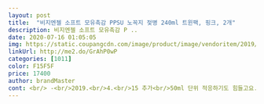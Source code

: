 ```yaml
---
layout: post 
title:  "비지엔젤 소프트 모유촉감 PPSU 노꼭지 젖병 240ml 트윈팩, 핑크, 2개" 
description: 비지엔젤 소프트 모유촉감 P ..
date: 2020-07-16 01:05:05 
img: https://static.coupangcdn.com/image/product/image/vendoritem/2019/05/10/4397217142/aa5c274a-2235-4f50-87a6-f3a97014a2ed.jpg 
linkUrl: http://me2.do/GrAhP0wP 
categories: [1011] 
color: F15F5F 
price: 17400 
author: brandMaster 
cont: <br/> -<br/>2019.<br/>4.<br/>15 추가<br/>50ml 단위 적응하기도 힘들고요.<br/>.<br/> 분유는 40ml단위인데... <br/><br/>그런데 한번쓰고 소독하다보니 스크레치가잇더라구요<br/>근데 다른 젖병은 다들 어떻게 써 오셨던건지 너무 궁금해요.<br/> 눈금선말입니다  기존에 쓰던 젖병의 눈금선은 분유 한스푼 용량에 맞추어 40ml 80ml 120ml 160ml 200ml 이었거든요.<br/> 아무리 급해도 눈금이 눈에 잘 띄게 표시가 되어있으니 물 맞추기가 매우 편리했죠.<br/> 다른 젖병도 그런줄 알았어요.<br/> 블로그 보면 엄마들이 분유 타는 순서와 정확한 계량에 매우 신중을 기하더라고요.<br/> 그에 반해 눈금이 50ml 단위이면 80ml 타거나 120ml 탈 때 어찌하는지.<br/>.<br/> 100ml가 크게 표시되어있으니 눈길이 먼저 가는건 자연스럽잖아요.<br/> 그 후 두칸 아래나 위로 봐서 물 수위를 맞추게 된다는건데... <br/> 처음부터 그렇게 하시던 분들이라 이점은 불편하지 않나봐요? 이 부분을 지적하는 사람을 아직 한명밖에 못봤어요.<br/>.<br/><br/>길이가 비슷비슷해서 급할땐 보기 헷갈려요!!!<br/>눈금선이 아쉬워요... <br/>... <br/>... <br/><br/>다 좋아요^^<br/>더블 젖꼭지와 호환이 된다는 점<br/>더블꺼도 스크레치가잇지만 밖에나잇는거고<br/>더블하트보다 일단 조금 큰사이즈였어요 뚜껑에 보시다시피 네임스티커 붙였는데 더블하트 쓸때는 스티커가 커서 조금 오려서 붙였는데 비즈앤젤 젖병은 바로 붙일 수 있었어요 그게 더블하트보다 조금 크다는 거겠죠^^ 저는 손이 작아서 잘 떨어뜨리는 편인데 비즈앤젤은 조금크고 그립감이 좋아서 잡을때 편한 느낌이었습니다<br/>뚜껑의 평평한 부분이 편리하다는 점<br/>뚜껑이 대각선으로 평평한게 뭔가 했더니 분유탈 때 젖병 뚜껑을 바닥에 놓으면 굴러다녔는데 이걸 잡아주네요.<br/> 뜻밖의 이득(?) 얻은 기분이네요 ㅋㅋㅋ<br/>마지막 젖병 교환시기가 왔어요.<br/> 신생아때부터 잘 사용해오던 스펙가 리뉴얼되어 소재가 바뀌더니... <br/>아이러니하게도 제 마음에 들지않게 되어버렸어요.<br/> 조금 아쉬워요.<br/>  그래도써야지 했는데 다른 젖병도 궁금해지더라고요.<br/> (그럼에도 지금 스펙도 계속 쓰고있답니다떠날수가 없다능ㅋ)<br/>매우 마음에 드는 젖병입니다.<br/><br/> 
---
```

 